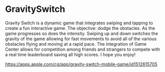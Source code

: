 # GravitySwitch


Gravity Switch is a dynamic game that integrates swiping and tapping to create a fun interactive game. The objective: dodge the obstacles. As the game progresses so does the intensity. Swiping up and down switches the gravity of the game allowing for fast movements to avoid all of the various obstacles flying and moving at a rapid pace. The integration of Game Center allows for competition among friends and strangers to compete with a real time leaderboard saving all high scores. I hope you enjoy!

https://apps.apple.com/cg/app/gravity-switch-mobile-game/id1512615705
